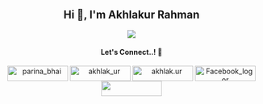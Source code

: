 <h2 align="center">Hi 👋, I'm Akhlakur Rahman</h2>

<div align="center">
  <a href="https://skillicons.dev">
    <img src="https://skillicons.dev/icons?i=python,dart,flutter,firebase,vscode,pycharm&perline=10" />
  </a>
</div>

<h4 align="center">Let's Connect..! 🤝</h4> 


<p align="center">
<a href="https://codeforces.com/profile/parina_bhai" target="blank"><img align="center" src="https://img.shields.io/badge/Codeforces-445f9d?style=for-the-badge&logo=Codeforces&logoColor=white" alt="parina_bhai" height="30" width="120" /></a>
<a href="https://www.leetcode.com/akhlak_ur" target="blank"><img align="center" src="https://img.shields.io/badge/-LeetCode-FFA116?style=for-the-badge&logo=LeetCode&logoColor=black" alt="akhlak_ur" height="30" width="120" /></a>
<a href="https://instagram.com/akhlak.ur" target="blank"><img align="center" src="https://img.shields.io/badge/Instagram-E4405F?style=for-the-badge&logo=instagram&logoColor=white" alt="akhlak.ur" height="30" width="120" /></a>
<a href="https://www.facebook.com/akhlakur.rahman.5283?mibextid=ZbWKwL" target="blank"><img align="center" src="https://img.shields.io/badge/Facebook-1877F2?style=for-the-badge&logo=facebook&logoColor=white" alt="Facebook_logor" height="30" width="120" /></a>
<a href="https://discordapp.com/users/akhlakur" target="blank"><img align="center" src="https://img.shields.io/badge/Discord-5865F2?style=for-the-badge&logo=discord&logoColor=white" height="30" width="120" /></a>
</p>
